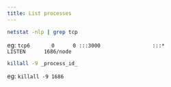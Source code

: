 ```yaml
---
title: List processes
---
```


```sh
netstat -nlp | grep tcp
```

eg: `tcp6       0      0 :::3000                 :::*                    LISTEN      1686/node`

```sh
killall -9 _process_id_
```

eg: `killall -9 1686`
